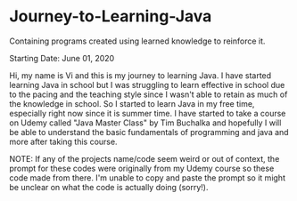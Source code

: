 # Journey-to-Learning-Java
Containing programs created using learned knowledge to reinforce it. 

Starting Date: June 01, 2020

Hi, my name is Vi and this is my journey to learning Java. I have started learning Java in school but I was struggling to learn effective in school due to the pacing and the teaching style since I wasn't able to retain as much of the knowledge in school. So I started to learn Java in my free time, especially right now since it is summer time. I have started to take a course on Udemy called "Java Master Class" by Tim Buchalka and hopefully I will be able to understand the basic fundamentals of programming and java and more after taking this course.


NOTE: If any of the projects name/code seem weird or out of context, the prompt for these codes were originally from my Udemy course so these code made from there. I'm unable to copy and paste the prompt so it might be unclear on what the code is actually doing (sorry!).
